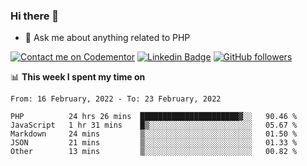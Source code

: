 ### Hi there 👋

<!--
**mustafaculban/mustafaculban** is a ✨ _special_ ✨ repository because its `README.md` (this file) appears on your GitHub profile.

Here are some ideas to get you started:

- 🌱 I’m currently learning ...
- 👯 I’m looking to collaborate on ...
- 🤔 I’m looking for help with ...
- 📫 How to reach me: ...
- 😄 Pronouns: ...
- ⚡ Fun fact: ...

-->
- 💬 Ask me about anything related to PHP

[![Contact me on Codementor](https://www.codementor.io/m-badges/karamusluk/book-session.svg)](https://www.codementor.io/@karamusluk?refer=badge)
[![Linkedin Badge](https://img.shields.io/badge/-Mustafa%20Culban-blue?style=social&logo=Linkedin&logoColor=blue&link=https://www.linkedin.com/in/mustafaculban/)](https://www.linkedin.com/in/mustafaculban/) 
[![GitHub followers](https://img.shields.io/github/followers/karamusluk?label=Follow&style=social)](https://github.com/karamusluk/?tab=follow)


📊 **This week I spent my time on**
<!--START_SECTION:waka-->
```text
From: 16 February, 2022 - To: 23 February, 2022

PHP          24 hrs 26 mins  ██████████████████████▓░░   90.46 % 
JavaScript   1 hr 31 mins    █▒░░░░░░░░░░░░░░░░░░░░░░░   05.67 % 
Markdown     24 mins         ▒░░░░░░░░░░░░░░░░░░░░░░░░   01.50 % 
JSON         21 mins         ▒░░░░░░░░░░░░░░░░░░░░░░░░   01.33 % 
Other        13 mins         ▒░░░░░░░░░░░░░░░░░░░░░░░░   00.82 % 
```
<!--END_SECTION:waka-->


